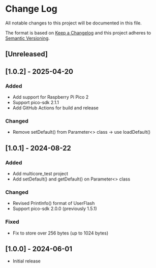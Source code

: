 # Change Log
All notable changes to this project will be documented in this file.

The format is based on [Keep a Changelog](http://keepachangelog.com/)
and this project adheres to [Semantic Versioning](http://semver.org/).

## [Unreleased]

## [1.0.2] - 2025-04-20
### Added
* Add support for Raspberry Pi Pico 2
* Support pico-sdk 2.1.1
* Add GitHub Actions for build and release
### Changed
* Remove setDefault() from Parameter<> class -> use loadDefault()

## [1.0.1] - 2024-08-22
### Added
* Add multicore_test project
* Add setDefault() and getDefault() on Parameter<> class
### Changed
* Revised PrintInfo() format of UserFlash
* Support pico-sdk 2.0.0 (previously 1.5.1)
### Fixed
* Fix to store over 256 bytes (up to 1024 bytes)

## [1.0.0] - 2024-06-01
* Initial release